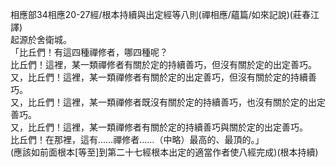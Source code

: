 相應部34相應20-27經/根本持續與出定經等八則(禪相應/蘊篇/如來記說)(莊春江譯)  
起源於舍衛城。  
「比丘們！有這四種禪修者，哪四種呢？  
比丘們！這裡，某一類禪修者有關於定的持續善巧，但沒有關於定的出定善巧。  
又，比丘們！這裡，某一類禪修者有關於定的出定善巧，但沒有關於定的持續善巧。  
又，比丘們！這裡，某一類禪修者既沒有關於定的持續善巧，也沒有關於定的出定善巧。  
又，比丘們！這裡，某一類禪修者有關於定的持續善巧與關於定的出定善巧。  
比丘們！在那裡，這有……禪修者……（中略）最高的、最頂的。」  
(應該如前面根本[等至]到第二十七經根本出定的適當作者使八經完成)(根本持續)  
  
  
